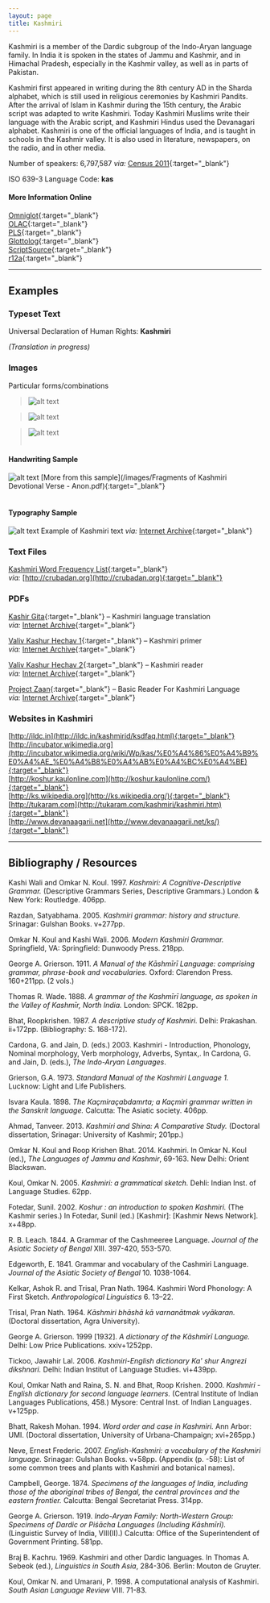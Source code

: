 ```yaml
---
layout: page
title: Kashmiri
---
```


Kashmiri is a member of the Dardic subgroup of the Indo-Aryan language family. In India it is spoken in the states of Jammu and Kashmir, and in Himachal Pradesh, especially in the Kashmir valley, as well as in parts of Pakistan. 

Kashmiri first appeared in writing during the 8th century AD in the Sharda alphabet, which is still used in religious ceremonies by Kashmiri Pandits. After the arrival of Islam in Kashmir during the 15th century, the Arabic script was adapted to write Kashmiri. Today Kashmiri Muslims write their language with the Arabic script, and Kashmiri Hindus used the Devanagari alphabet. Kashmiri is one of the official languages of India, and is taught in schools in the Kashmir valley. It is also used in literature, newspapers, on the radio, and in other media.

Number of speakers: 6,797,587 *via:* [Census 2011](../devanagari-overview/Census-of-India-2011-Language.pdf){:target="_blank"}  

ISO 639-3 Language Code: **kas**  

#### More Information Online

[Omniglot](https://omniglot.com/writing/kashmiri.htm){:target="_blank"}  
[OLAC](http://www.language-archives.org/language/kas){:target="_blank"}  
[PLS](http://www.peopleslinguisticsurvey.org/bhasha-sample.aspx?id=121){:target="_blank"}  
[Glottolog](https://glottolog.org/resource/languoid/id/kash1277){:target="_blank"}  
[ScriptSource](https://www.scriptsource.org/cms/scripts/page.php?item_id=language_detail&key=kas){:target="_blank"}  
[r12a](https://r12a.github.io/scripts/devanagari/kashmiri){:target="_blank"}

-----

## Examples

### Typeset Text

Universal Declaration of Human Rights: **Kashmiri**

*(Translation in progress)*


### Images

Particular forms/combinations
>![alt text](/images/01.png)  

>![alt text](/images/02.png)  

>![alt text](/images/03.png)  
 &nbsp;  


#### Handwriting Sample

![alt text](/images/kashmiri-handwriting-1.png)
[More from this sample](/images/Fragments of Kashmiri Devotional Verse - Anon.pdf){:target="_blank"}  
&nbsp;  


#### Typography Sample

![alt text](/images/kashmiri.png)
Example of Kashmiri text
*via:* [Internet Archive](https://archive.org/details/bashi-kashmiri-shiv-ji-krandigami){:target="_blank"}


### Text Files

[Kashmiri Word Frequency List](/basic-info/kashmiri-word-frequency.txt){:target="_blank"}  
*via:* [http://crubadan.org](http://crubadan.org){:target="_blank"}


### PDFs

[Kashir Gita](/samples/Kashmiri-01.pdf){:target="_blank"} – Kashmiri language translation  
*via:* [Internet Archive](https://archive.org/details/KashirGitaGitaInKashmiri1970KarishinJooDhar){:target="_blank"}

[Valiv Kashur Hechav 1](/samples/Kashmiri-02.pdf){:target="_blank"} – Kashmiri primer  
*via:* [Internet Archive](https://archive.org/details/dli.language.2252){:target="_blank"}

[Valiv Kashur Hechav 2](/samples/Kashmiri-03.pdf){:target="_blank"} – Kashmiri reader  
*via:* [Internet Archive](http://www.link.com){:target="_blank"}

[Project Zaan](/samples/Kashmiri-04.pdf){:target="_blank"} – Basic Reader For Kashmiri Language  
*via:* [Internet Archive](https://archive.org/details/basic-reader-for-kashmiri-language){:target="_blank"}


### Websites in Kashmiri

[http://ildc.in](http://ildc.in/kashmirid/ksdfaq.html){:target="_blank"}  
[http://incubator.wikimedia.org](http://incubator.wikimedia.org/wiki/Wp/kas/%E0%A4%86%E0%A4%B9%E0%A4%AE_%E0%A4%B8%E0%A4%AB%E0%A4%BC%E0%A4%BE){:target="_blank"}  
[http://koshur.kaulonline.com](http://koshur.kaulonline.com/){:target="_blank"}  
[http://ks.wikipedia.org](http://ks.wikipedia.org/){:target="_blank"}  
[http://tukaram.com](http://tukaram.com/kashmiri/kashmiri.htm){:target="_blank"}  
[http://www.devanaagarii.net](http://www.devanaagarii.net/ks/){:target="_blank"}


-----

## Bibliography / Resources

Kashi Wali and Omkar N. Koul. 1997. *Kashmiri: A Cognitive-Descriptive Grammar.* (Descriptive Grammars Series, Descriptive Grammars.) London & New York: Routledge. 406pp.

Razdan, Satyabhama. 2005. *Kashmiri grammar: history and structure.* Srinagar: Gulshan Books. v+277pp.

Omkar N. Koul and Kashi Wali. 2006. *Modern Kashmiri Grammar.* Springfield, VA: Springfield: Dunwoody Press. 218pp.

George A. Grierson. 1911. *A Manual of the Kāshmīrī Language: comprising grammar, phrase-book and vocabularies.* Oxford: Clarendon Press. 160+211pp. (2 vols.)

Thomas R. Wade. 1888. *A grammar of the Kashmīrī language, as spoken in the Valley of Kashmīr, North India.* London: SPCK. 182pp.

Bhat, Roopkrishen. 1987. *A descriptive study of Kashmiri.* Delhi: Prakashan. ii+172pp. (Bibliography: S. 168-172).

Cardona, G. and Jain, D. (eds.) 2003. Kashmiri - Introduction, Phonology, Nominal morphology, Verb morphology, Adverbs, Syntax,. In Cardona, G. and Jain, D. (eds.), *The Indo-Aryan Languages*.

Grierson, G.A. 1973. *Standard Manual of the Kashmiri Language 1.* Lucknow: Light and Life Publishers.

Isvara Kaula. 1898. *The Kaçmiraçabdamrta; a Kaçmiri grammar written in the Sanskrit language.* Calcutta: The Asiatic society. 406pp.

Ahmad, Tanveer. 2013. *Kashmiri and Shina: A Comparative Study.* (Doctoral dissertation, Srinagar: University of Kashmir; 201pp.)

Omkar N. Koul and Roop Krishen Bhat. 2014. Kashmiri. In Omkar N. Koul (ed.), *The Languages of Jammu and Kashmir*, 69-163. New Delhi: Orient Blackswan.

Koul, Omkar N. 2005. *Kashmiri: a grammatical sketch.* Dehli: Indian Inst. of Language Studies. 62pp.

Fotedar, Sunil. 2002. *Koshur : an introduction to spoken Kashmiri.* (The Kashmir series.) In  Fotedar, Sunil (ed.) [Kashmir]: [Kashmir News Network]. x+48pp.

R. B. Leach. 1844. A Grammar of the Cashmeeree Language. *Journal of the Asiatic Society of Bengal* XIII. 397-420, 553-570.

Edgeworth, E. 1841. Grammar and vocabulary of the Cashmiri Language. *Journal of the Asiatic Society of Bengal* 10. 1038-1064.

Kelkar, Ashok R. and Trisal, Pran Nath. 1964. Kashmiri Word Phonology: A First Sketch. *Anthropological Linguistics* 6. 13–22.

Trisal, Pran Nath. 1964. *Kāshmiri bhāshā kā varnanātmak vyākaran.* (Doctoral dissertation, Agra University).

George A. Grierson. 1999 [1932]. *A dictionary of the Kāshmīrī Language.* Delhi: Low Price Publications. xxiv+1252pp.

Tickoo, Jawahir Lal. 2006. *Kashmiri-English dictionary Ka' shur Angrezi dikshnari.* Delhi: Indian Institut of Language Studies. vi+439pp.

Koul, Omkar Nath and Raina, S. N. and Bhat, Roop Krishen. 2000. *Kashmiri - English dictionary for second language learners.* (Central Institute of Indian Languages Publications, 458.) Mysore: Central Inst. of Indian Languages. v+125pp.

Bhatt, Rakesh Mohan. 1994. *Word order and case in Kashmiri.* Ann Arbor: UMI. (Doctoral dissertation, University of Urbana-Champaign; xvi+265pp.)

Neve, Ernest Frederic. 2007. *English-Kashmiri: a vocabulary of the Kashmiri language.* Srinagar: Gulshan Books. v+58pp. (Appendix (p. -58): List of some common trees and plants with Kashmiri and botanical names).

Campbell, George. 1874. *Specimens of the languages of India, including those of the aboriginal tribes of Bengal, the central provinces and the eastern frontier.* Calcutta: Bengal Secretariat Press. 314pp.

George A. Grierson. 1919. *Indo-Aryan Family: North-Western Group: Specimens of Dardic or Piśācha Languages (Including Kāshmīrī).* (Linguistic Survey of India, VIII(II).) Calcutta: Office of the Superintendent of Government Printing. 581pp.

Braj B. Kachru. 1969. Kashmiri and other Dardic languages. In Thomas A. Sebeok (ed.), *Linguistics in South Asia*, 284-306. Berlin: Mouton de Gruyter.

Koul, Omkar N. and Umarani, P. 1998. A computational analysis of Kashmiri. *South Asian Language Review* VIII. 71-83.

